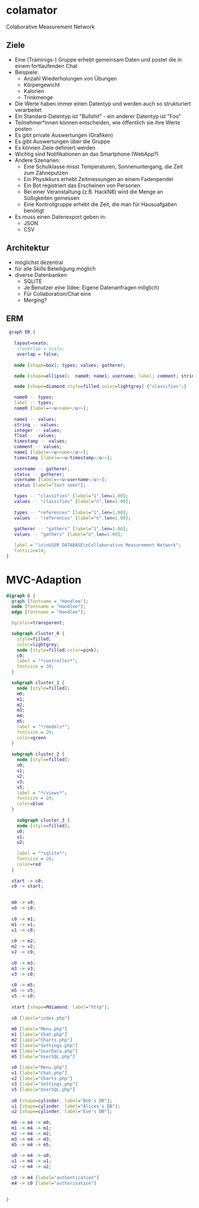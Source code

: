 # colamator
Colaborative Measurement Network

## Ziele

* Eine (Traininigs-) Gruppe erhebt gemeinsam Daten und postet die in einem fortlaufenden Chat
* Beispiele: 
  * Anzahl Wiederholungen von Übungen
  * Körpergewicht
  * Kalorien
  * Trinkmenge
* Die Werte haben immer einen Datentyp und werden auch so strukturiert verarbeitet
* Ein Standard-Datentyp ist "Bullshit" - ein anderer Datentyp ist "Foo"
* Teilnehmer*innen können entscheiden, wie öffentlich sie ihre Werte posten
* Es gibt private Auswertungen (Grafiken)
* Es gibt Auswertungen über die Gruppe
* Es können Ziele definiert werden
* Wichtig sind Notifikationen an das Smartphone (WebApp?)
* Andere Szenarien:
  * Eine Schulklasse misst Temperaturen, Sonnenuntergang, die Zeit zum Zähneputzen
  * Ein Physikkurs erhebt Zeitmessungen an einem Fadenpendel
  * Ein Bot registriert das Erscheinen von Personen
  * Bei einer Veranstaltung (z.B. HackN8) wird die Menge an Süßigkeiten gemessen
  * Eine Kontrollgruppe erhebt die Zeit, die man für Hausuafgaben benötigt
* Es muss einen Datenexport geben in:
  * JSON
  * CSV

## Architektur

* möglichst dezentral
* für alle Skills Beteiligung möglich
* diverse Datenbanken
  * SQLITE
  * Je Benutzer eine (Idee: Eigene Datenanfragen möglich)
  * Für Collaboration/Chat eine
  * Merging?
  
 ## ERM
 
 ~~~dot
  graph ER {
	
	layout=neato;
	 //overlap = scale;
	 overlap = false;
	
	node [shape=box]; types; values; gatherer;

	node [shape=ellipse];  name0; name1; username; label; comment; string; integer; float; timestamp; status;

	node [shape=diamond,style=filled,color=lightgrey] {"classifies";} 

	name0 -- types;
	label -- types;
	name0 [label=<<u>name</u>>];
	
	name1 -- values;
	string -- values;
	integer -- values;
	float -- values;
	timestamp -- values;
	comment -- values;
	name1 [label=<<u>name</u>>];
	timestamp [label=<<u>timestamp</u>>];
	
	username -- gatherer;
	status -- gatherer;
	username [label=<<u>username</u>>];
	status [label="last seen"];

	types -- "classifies" [label="1",len=1.00];
	values -- "classifies" [label="n",len=1.00];
	
	types -- "references" [label="1",len=1.00];
	values -- "references" [label="n",len=1.00];
	
	gatherer -- "gathers" [label="1",len=1.00];
	values -- "gathers" [label="n",len=1.00];

	label = "\n\nUSER DATABASE\nCollaborative Measurement Network";
	fontsize=14;
}
~~~

# MVC-Adaption

~~~dot
digraph G {
  graph [fontname = "Handlee"];
  node [fontname = "Handlee"];
  edge [fontname = "Handlee"];

  bgcolor=transparent;

  subgraph cluster_0 {
    style=filled;
    color=lightgrey;
    node [style=filled,color=pink];
    c0; 
    label = "*controller*";
    fontsize = 20;
  }

  subgraph cluster_1 {
    node [style=filled];
    m0;
    m1;
    m2;
    m3;
    m4;
    m5;
    label = "*/models*";
    fontsize = 20;
    color=green
  }
  
  subgraph cluster_2 {
    node [style=filled];
    v0;
    v1;
    v2;
    v3;
    v5;
    label = "*/views*";
    fontsize = 20;
    color=blue
  }
  
    subgraph cluster_3 {
    node [style=filled];
    u0;
    u1;
    u2;
    
    label = "*sqlite*";
    fontsize = 20;
    color=red
  }
  
  start -> c0;
  c0 -> start;
  

  m0 -> v0;
  v0 -> c0;
  
  c0 -> m1;
  m1 -> v1;
  v1 -> c0;
  
  c0 -> m2;
  m2 -> v2;
  v2 -> c0;
  
  c0 -> m3;
  m3 -> v3;
  v3 -> c0;
  
  c0 -> m5;
  m5 -> v5;
  v5 -> c0;
  
  start [shape=Mdiamond, label="http"];
 
  c0 [label="index.php"]
  
  m0 [label="Menu.php"]
  m1 [label="Chat.php"]
  m2 [label="Charts.php"]
  m3 [label="Settings.php"]
  m4 [label="UserData.php"]
  m5 [label="UserSQL.php"]
  
  v0 [label="Menu.php"]
  v1 [label="Chat.php"]
  v2 [label="Charts.php"]
  v3 [label="Settings.php"]
  v5 [label="UserSQL.php"]
  
  u0 [shape=cylinder, label="Bob's DB"];
  u1 [shape=cylinder, label="Alices's DB"];
  u2 [shape=cylinder, label="Eve's DB"];
  
  m0 -> m4 -> m0;
  m1 -> m4 -> m1;
  m2 -> m4 -> m2;
  m3 -> m4 -> m3;
  m5 -> m4 -> m5;
  
  u0 -> m4 -> u0;
  u1 -> m4 -> u1;
  u2 -> m4 -> u2;
  
  c0 -> m4 [label="authentication"]
  m4 -> c0 [label="authorisation"]
  
  
}
~~~
